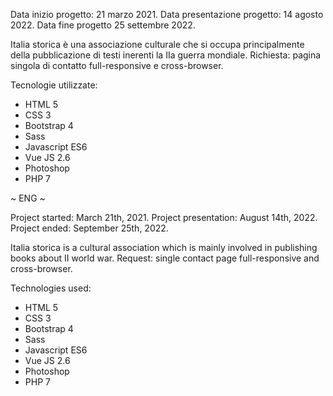 Data inizio progetto: 21 marzo 2021.
Data presentazione progetto: 14 agosto 2022.
Data fine progetto 25 settembre 2022.

Italia storica è una associazione culturale che si occupa principalmente della pubblicazione di testi inerenti la IIa guerra mondiale.
Richiesta: pagina singola di contatto full-responsive e cross-browser.

Tecnologie utilizzate:
- HTML 5 
- CSS 3 
- Bootstrap 4
- Sass 
- Javascript ES6 
- Vue JS 2.6 
- Photoshop
- PHP 7


~ ENG ~

Project started: March 21th, 2021.
Project presentation: August 14th, 2022.
Project ended: September 25th, 2022.

Italia storica is a cultural association which is mainly involved in publishing books about II world war.
Request: single contact page full-responsive and cross-browser.

Technologies used:

- HTML 5 
- CSS 3 
- Bootstrap 4
- Sass 
- Javascript ES6 
- Vue JS 2.6 
- Photoshop
- PHP 7
